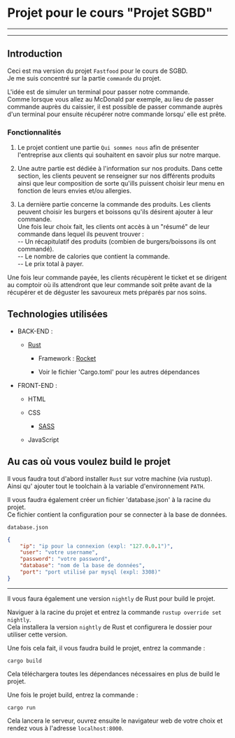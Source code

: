 # Projet pour le cours "Projet SGBD"

---
---

## Introduction

Ceci est ma version du projet ``Fastfood`` pour le cours de SGBD.  
Je me suis concentré sur la partie ``commande`` du projet.

L'idée est de simuler un terminal pour passer notre commande.  
Comme lorsque vous allez au McDonald par exemple, au lieu de passer commande auprès du caissier, il est possible de passer commande auprès d'un terminal pour ensuite récupérer notre commande lorsqu' elle est prête.


### Fonctionnalités

1. Le projet contient une partie ``Qui sommes nous`` afin de présenter l'entreprise aux clients qui souhaitent en savoir plus sur notre marque.

2. Une autre partie est dédiée à l'information sur nos produits. Dans cette section, les clients peuvent se renseigner sur nos différents produits ainsi que leur composition de sorte qu'ills puissent choisir leur menu en fonction de leurs envies et/ou allergies.

3. La dernière partie concerne la commande des produits. Les clients peuvent choisir les burgers et boissons qu'ils désirent ajouter à leur commande.  
Une fois leur choix fait, les clients ont accès à un "résumé" de leur commande dans lequel ils peuvent trouver :  
-- Un récapitulatif des produits (combien de burgers/boissons ils ont commandé).  
-- Le nombre de calories que contient la commande.  
-- Le prix total à payer.

Une fois leur commande payée, les clients récupèrent le ticket et se dirigent au comptoir où ils attendront que leur commande soit prête avant de la récupérer et de déguster les savoureux mets préparés par nos soins.

## Technologies utilisées
* BACK-END : 

  * [Rust](https://github.com/rust-lang/rust)
   
     * Framework : [Rocket](https://github.com/SergioBenitez/Rocket)
      
     * Voir le fichier 'Cargo.toml' pour les autres dépendances

        
* FRONT-END :

  * HTML
  
  * CSS
  
    * [SASS](https://github.com/sass/sass)
    
  * JavaScript

## Au cas où vous voulez build le projet

Il vous faudra tout d'abord installer ``Rust`` sur votre machine (via rustup).  
Ainsi qu' ajouter tout le toolchain à la variable d'environnement ``PATH``.


Il vous faudra également créer un fichier 'database.json' à la racine du projet.  
Ce fichier contient la configuration pour se connecter à la base de données.

``database.json``
```json
{
    "ip": "ip pour la connexion (expl: "127.0.0.1")",
    "user": "votre username",
    "password": "votre password",
    "database": "nom de la base de données",
    "port": "port utilisé par mysql (expl: 3308)"
}
```

---

Il vous faura également une version ``nightly`` de Rust pour build le projet.

Naviguer à la racine du projet et entrez la commande ``rustup override set nightly``.  
Cela installera la version ``nightly`` de Rust et configurera le dossier pour utiliser cette version.

Une fois cela fait, il vous faudra build le projet, entrez la commande :

``cargo build``

Cela téléchargera toutes les dépendances nécessaires en plus de build le projet.

Une fois le projet build, entrez la commande :

``cargo run``

Cela lancera le serveur, ouvrez ensuite le navigateur web de votre choix et rendez vous à l'adresse ``localhost:8000``.
